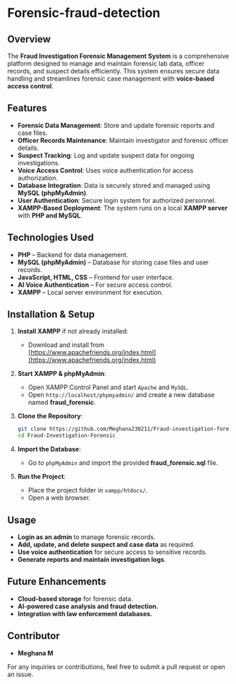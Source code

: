 # Forensic-fraud-detection

## Overview
The **Fraud Investigation Forensic Management System** is a comprehensive platform designed to manage and maintain forensic lab data, officer records, and suspect details efficiently. This system ensures secure data handling and streamlines forensic case management with **voice-based access control**.

## Features
- **Forensic Data Management**: Store and update forensic reports and case files.
- **Officer Records Maintenance**: Maintain investigator and forensic officer details.
- **Suspect Tracking**: Log and update suspect data for ongoing investigations.
- **Voice Access Control**: Uses voice authentication for access authorization.
- **Database Integration**: Data is securely stored and managed using **MySQL (phpMyAdmin)**.
- **User Authentication**: Secure login system for authorized personnel.
- **XAMPP-Based Deployment**: The system runs on a local **XAMPP server** with **PHP and MySQL**.

## Technologies Used
- **PHP** – Backend for data management.
- **MySQL (phpMyAdmin)** – Database for storing case files and user records.
- **JavaScript, HTML, CSS** – Frontend for user interface.
- **AI Voice Authentication** – For secure access control.
- **XAMPP** – Local server environment for execution.

## Installation & Setup
1. **Install XAMPP** if not already installed:
   - Download and install from [https://www.apachefriends.org/index.html](https://www.apachefriends.org/index.html)

2. **Start XAMPP & phpMyAdmin**:
   - Open XAMPP Control Panel and start `Apache` and `MySQL`.
   - Open `http://localhost/phpmyadmin/` and create a new database named **fraud_forensic**.

3. **Clone the Repository**:
   ```sh
   git clone https://github.com/Meghana230211/Fraud-investigation-forensic.git
   cd Fraud-Investigation-Forensic
   ```

4. **Import the Database**:
   - Go to `phpMyAdmin` and import the provided **fraud_forensic.sql** file.

5. **Run the Project**:
   - Place the project folder in `xampp/htdocs/`.
   - Open a web browser.

## Usage
- **Login as an admin** to manage forensic records.
- **Add, update, and delete suspect and case data** as required.
- **Use voice authentication** for secure access to sensitive records.
- **Generate reports and maintain investigation logs**.

## Future Enhancements
- **Cloud-based storage** for forensic data.
- **AI-powered case analysis and fraud detection.**
- **Integration with law enforcement databases.**

## Contributor
- **Meghana M**

For any inquiries or contributions, feel free to submit a pull request or open an issue.

